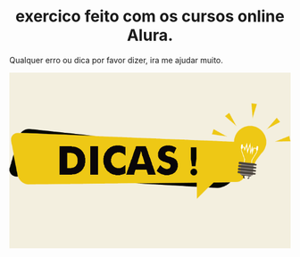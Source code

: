 
<h1 align="center"> exercico feito com os cursos online Alura. </h1>

<p>Qualquer erro ou dica por favor dizer, ira me ajudar muito.</p>

<img src="img.png">